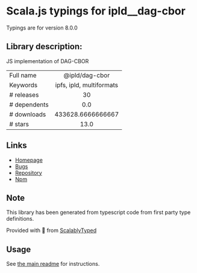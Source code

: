 
# Scala.js typings for ipld__dag-cbor

Typings are for version 8.0.0

## Library description:
JS implementation of DAG-CBOR

|                    |                 |
| ------------------ | :-------------: |
| Full name          | @ipld/dag-cbor |
| Keywords           | ipfs, ipld, multiformats |
| # releases         | 30 |
| # dependents       | 0.0 |
| # downloads        | 433628.6666666667 |
| # stars            | 13.0 |

## Links
- [Homepage](https://github.com/ipld/js-dag-cbor#readme)
- [Bugs](https://github.com/ipld/js-dag-cbor/issues)
- [Repository](https://github.com/ipld/js-dag-cbor)
- [Npm](https://www.npmjs.com/package/%40ipld%2Fdag-cbor)
    


## Note
This library has been generated from typescript code from first party type definitions.

Provided with :purple_heart: from [ScalablyTyped](https://github.com/oyvindberg/ScalablyTyped)

## Usage
See [the main readme](../../readme.md) for instructions.


